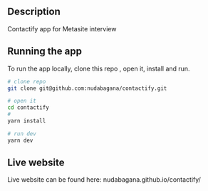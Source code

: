 ## Description

Contactify app for Metasite interview

## Running the app

To run the app locally, clone this repo , open it, install and run.

```bash
# clone repo
git clone git@github.com:nudabagana/contactify.git

# open it
cd contactify
#
yarn install

# run dev
yarn dev

```

## Live website
Live website can be found here: nudabagana.github.io/contactify/
